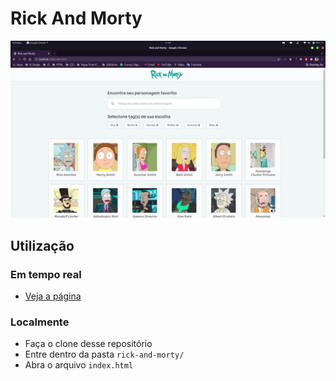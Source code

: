 # Rick And Morty

![Screenshot](.github/screenshot.png)

## Utilização

### Em tempo real
- [Veja a página](https://marcosmacedoo.github.io/rick-and-morty/index.html)

### Localmente
- Faça o clone desse repositório
- Entre dentro da pasta `rick-and-morty/`
- Abra o arquivo `index.html`
